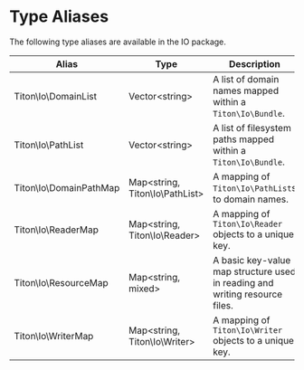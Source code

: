 # Type Aliases #

The following type aliases are available in the IO package.

<table class="table is-striped">
    <thead>
        <tr>
            <th>Alias</th>
            <th>Type</th>
            <th>Description</th>
        </tr>
    </thead>
    <tbody>
        <tr>
            <td>Titon\Io\DomainList</td>
            <td>Vector&lt;string&gt;</td>
            <td>
                A list of domain names mapped within a <code>Titon\Io\Bundle</code>.
            </td>
        </tr>
        <tr>
            <td>Titon\Io\PathList</td>
            <td>Vector&lt;string&gt;</td>
            <td>
                A list of filesystem paths mapped within a <code>Titon\Io\Bundle</code>.
            </td>
        </tr>
        <tr>
            <td>Titon\Io\DomainPathMap</td>
            <td>Map&lt;string, Titon\Io\PathList&gt;</td>
            <td>
                A mapping of <code>Titon\Io\PathList</code>s to domain names.
            </td>
        </tr>
        <tr>
            <td>Titon\Io\ReaderMap</td>
            <td>Map&lt;string, Titon\Io\Reader&gt;</td>
            <td>
                A mapping of <code>Titon\Io\Reader</code> objects to a unique key.
            </td>
        </tr>
        <tr>
            <td>Titon\Io\ResourceMap</td>
            <td>Map&lt;string, mixed&gt;</td>
            <td>
                A basic key-value map structure used in reading and writing resource files.
            </td>
        </tr>
        <tr>
            <td>Titon\Io\WriterMap</td>
            <td>Map&lt;string, Titon\Io\Writer&gt;</td>
            <td>
                A mapping of <code>Titon\Io\Writer</code> objects to a unique key.
            </td>
        </tr>
    </tbody>
</table>
